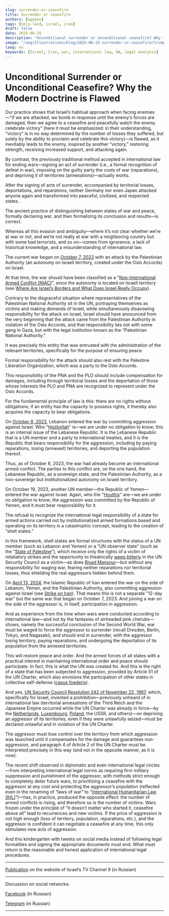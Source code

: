 ```yaml
---
slug: surrender-or-ceasefire
title: Surrender or ceasefire
authors: [ageyev]
tags: [holy-land, israel, iran]
draft: false
date: 2025-06-25
description: "Unconditional surrender or unconditional ceasefire? Why the current legal doctrine is wrong"
image: "/img/Illustrations/blog/2025-06-25-surrender-or-ceasefire/trump_surrender.png" 
lang: en
keywords: [Israel, Iran, war, international law, UN, legal analysis]
---
```


# Unconditional Surrender or Unconditional Ceasefire? Why the Modern Doctrine is Flawed

Our practice shows that Israel’s habitual approach when facing enemies—"if we are attacked, we bomb in response until the enemy’s forces are damaged, then we agree to a ceasefire and peacefully watch the enemy celebrate victory" (here it must be emphasized: in their understanding, “victory” is in no way determined by the number of losses they suffered, but solely by the ability to proclaim and celebrate this victory)—is flawed, as it inevitably leads to the enemy, inspired by another “victory,” restoring strength, receiving increased support, and attacking again.

By contrast, the previously traditional method accepted in international law for ending wars—signing an act of surrender (i.e., a formal recognition of defeat in war), imposing on the guilty party the costs of war (reparations), and depriving it of territories (annexations)—actually works.

After the signing of acts of surrender, accompanied by territorial losses, deportations, and reparations, neither Germany nor even Japan attacked anyone again and transformed into peaceful, civilized, and respected states.
<!-- truncate --> 

The ancient practice of distinguishing between states of war and peace, formally declaring war, and then formalizing its conclusion and results—is correct.

Whereas all this evasion and ambiguity—where it’s not clear whether we’re at war or not, and we’re not really at war with a neighboring country but with some bad terrorists, and so on—comes from ignorance, a lack of historical knowledge, and a misunderstanding of international law.

The current war began on [October 7, 2023](https://en.wikipedia.org/wiki/October_7_attacks) with an attack by the Palestinian Authority (an autonomy on Israeli territory, created under the Oslo Accords) on Israel.

At that time, the war should have been classified as a "[Non-International Armed Conflict (NIAC)](https://www.undrr.org/understanding-disaster-risk/terminology/hips/so0002)", since the autonomy is located on Israeli territory (see [Where Are Israel’s Borders and What Does Israel Really Occupy](https://international-law.info/ru/Holy-Land/borders_and_territory_of_israel/)).

Contrary to the disgraceful situation where representatives of the Palestinian National Authority sit in the UN, portraying themselves as victims and making demands of Israel, while simultaneously disavowing responsibility for the attack on Israel, Israel should have announced from the very beginning that the attack came from the Palestinian Authority in violation of the Oslo Accords, and that responsibility lies not with some gang in Gaza, but with the legal institution known as the “Palestinian National Authority.”

It was precisely this entity that was entrusted with the administration of the relevant territories, specifically for the purpose of ensuring peace.

Formal responsibility for the attack should also rest with the Palestine Liberation Organization, which was a party to the Oslo Accords.

This responsibility of the PNA and the PLO should include compensation for damages, including through territorial losses and the deportation of those whose interests the PLO and PNA are recognized to represent under the Oslo Accords.

For the fundamental principle of law is this: there are no rights without obligations; if an entity has the capacity to possess rights, it thereby also acquires the capacity to bear obligations.

On [October 8, 2023](https://en.wikipedia.org/wiki/Israel%E2%80%93Hezbollah_conflict_%282023%E2%80%93present%29), Lebanon entered the war by committing aggression against Israel. Who "[Hezbollah](https://en.wikipedia.org/wiki/Hezbollah)" is—we are under no obligation to know; this is an internal issue of the Lebanese Republic. It is the Lebanese Republic that is a UN member and a party to international treaties, and it is the Republic that bears responsibility for the aggression, including by paying reparations, losing (annexed) territories, and deporting the population thereof.

Thus, as of October 8, 2023, the war had already become an international armed conflict. The parties to this conflict are, on the one hand, the Lebanese Republic, as a sovereign state, and the Palestinian Authority, as a non-sovereign but institutionalized autonomy on Israeli territory.

On October 19, 2023, another UN member—the Republic of Yemen—entered the war against Israel. Again, who the "[Houthis](https://en.wikipedia.org/wiki/Houthis)" are—we are under no obligation to know; the aggression was committed by the Republic of Yemen, and it must bear responsibility for it.

The refusal to recognize the international legal responsibility of a state for armed actions carried out by institutionalized armed formations based and operating on its territory is a catastrophic concept, leading to the creation of “shell states.”

In this framework, shell states are formal structures with the status of a UN member (such as Lebanon and Yemen) or a “UN observer state” (such as the “[State of Palestine](https://international-law.info/Holy-Land/state_of_palestine/)”), which receive only the rights of a victim of retaliatory strikes and the opportunity to theatrically [weep bitterly](https://www.youtube.com/shorts/h8Uh9vIMqkU) in the UN Security Council as a victim—as does [Riyad Mansour](https://en.wikipedia.org/wiki/Riyad_Mansour)—but without any responsibility for waging war, fearing neither reparations nor territorial losses, thus shielding the real aggressors hidden behind them.

On [April 13, 2024](https://en.wikipedia.org/wiki/April_2024_Iranian_strikes_on_Israel), the Islamic Republic of Iran entered the war on the side of Lebanon, Yemen, and the Palestinian Authority, also committing aggression against Israel (see [Strike on Iran](https://international-law.info/blog/strike-on-iran)). That means this is not a separate "12-day war" but the same war that began on October 7, 2023. And joining a war on the side of the aggressor is, in itself, participation in aggression.

And as experience from the time when wars were conducted according to international law—and not by the fantasies of airheaded pink cherubs—shows, namely the successful conclusion of the Second World War, war must be waged to force the aggressor to surrender (recall Dresden, Berlin, Tokyo, and Nagasaki), and should end in surrender, with the aggressor losing territory, paying reparations, and undergoing the deportation of its population from the annexed territories.

This will restore peace and order. And the armed forces of all states with a practical interest in maintaining international order and peace should participate. In fact, this is what the UN was created for. And this is the right of a state that has been subjected to aggression, provided by Article 51 of the UN Charter, which also envisions the participation of other states in collective self-defense ([casus foederis](https://en.wikipedia.org/wiki/Casus_foederis)).

And yes, [UN Security Council Resolution 242 of November 22, 1967](https://en.wikipedia.org/wiki/United_Nations_Security_Council_Resolution_242), which, specifically for Israel, invented a prohibition—previously unheard of in international law (territorial annexations of the Third Reich and the Japanese Empire occurred while the UN Charter was already in force—by the [Netherlands](https://en.wikipedia.org/wiki/Dutch_annexation_of_German_territory_after_the_Second_World_War), [Luxembourg](https://en.wikipedia.org/wiki/Luxembourg_annexation_plans_after_the_Second_World_War), [Poland](https://en.wikipedia.org/wiki/Recovered_Territories), the USSR, and others)—on depriving an aggressor of its territories, even if they were unlawfully seized—must be declared unlawful and in violation of the UN Charter.

The aggressor must lose control over the territory from which aggression was launched until it compensates for the damage and guarantees non-aggression, and paragraph 4 of Article 2 of the UN Charter must be interpreted precisely in this way (and not in the opposite manner, as it is now).

The recent shift observed in diplomatic and even international legal circles—from interpreting international legal norms as requiring firm military suppression and punishment of the aggressor, with methods strict enough to completely deter future wars, to prioritizing a ceasefire with the aggressor at any cost and protecting the aggressor’s population (reflected even in the renaming of “laws of war” to “[International Humanitarian Law (IHL)](https://en.wikipedia.org/wiki/International_humanitarian_law)”)—has, in practice, produced the opposite effect: the number of armed conflicts is rising, and therefore so is the number of victims. Wars frozen under the principle of “it doesn’t matter who started it, ceasefire above all” lead to recurrences and new victims. If the price of aggression is not high enough (loss of territory, population, reparations, etc.), and the aggressor is confident it can negotiate a ceasefire at any time, this only stimulates new acts of aggression.

And this kindergarten with tweets on social media instead of following legal formalities and signing the appropriate documents must end. What must return is the reasonable and honest application of international legal procedures.

---

[Publication](https://www.9tv.co.il/item/93693) on the website of Israel’s TV Channel 9 (in Russian)

---

Discussion on social networks:

[Facebook](https://www.facebook.com/viktor.ageyev/posts/pfbid0Lb3REtzBeHDk3SLQUCrYj9BQLSgDsAfUtLojw8o3fxr4MkeqRk568cRukgiYzWZFl) (in Russian)

[Telegram](https://t.me/israel_9/110469) (in Russian)

---


